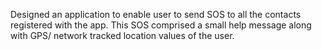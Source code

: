 Designed an application to enable user to send SOS to all the contacts registered with the app. This SOS comprised a small help message along with GPS/ network tracked location values of the user.
